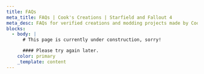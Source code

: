 ```yaml
---
title: FAQs
meta_title: FAQs | Cook's Creations | Starfield and Fallout 4
meta_desc: FAQs for verified creations and modding projects made by Cookiemorph.
blocks:
  - body: |
      # This page is currently under construction, sorry!

      #### Please try again later.
    color: primary
    _template: content
---
```


